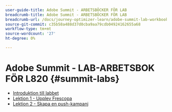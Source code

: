 ```yaml
---
user-guide-title: Adobe Summit - ARBETSBÖCKER FÖR LAB
breadcrumb-title: Adobe Summit - ARBETSBÖCKER FÖR LAB
breadcrumb-url: /docs/journey-optimizer-learn/adobe-summit-lab-workbooks/overview.html
source-git-commit: c35b58a488d37d0cba9aa79cdb04924162655a68
workflow-type: tm+mt
source-wordcount: '27'
ht-degree: 0%

---
```



# Adobe Summit - LAB-ARBETSBOK FÖR L820 {#summit-labs}

+ [Introduktion till labbet](/help/summit/l820-lab-workbook/lab-overview.md)
+ [Lektion 1 - Upplev Frescopa](/help/summit/l820-lab-workbook/lesson-1-experience-frescopa.md)
+ [Lektion 2 - Skapa en push-kampanj](/help/summit/l820-lab-workbook/lesson-2-create-a-push-campaign.md)
